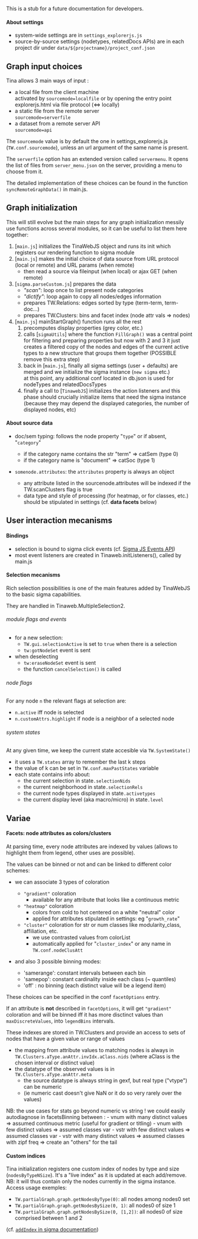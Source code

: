 This is a stub for a future documentation for developers.

#### About settings
  - system-wide settings are in `settings_explorerjs.js`
  - source-by-source settings (nodetypes, relatedDocs APIs) are in each project dir under `data/${projectname}/project_conf.json`

## Graph input choices

Tina allows 3 main ways of input :
  - a local file from the client machine  
      activated by `sourcemode=localfile` or by opening the entry point explorerjs.html via file protocol (<=> locally)  
  - a static file from the remote server  
    `sourcemode=serverfile`
  - a dataset from a remote server API  
    `sourcemode=api`

The `sourcemode` value is by default the one in settings_explorerjs.js (`TW.conf.sourcemode`), unless an url argument of the same name is present.

The `serverfile` option has an extended version called `servermenu`. It opens the list of files from `server_menu.json` on the server, providing a menu to choose from it.

The detailed implementation of these choices can be found in the function `syncRemoteGraphData()` in main.js.

## Graph initialization

This will still evolve but the main steps for any graph initialization messily use functions across several modules, so it can be useful to list them here together:

 1. [`main.js`] initializes the TinaWebJS object and runs its init which registers our rendering function to sigma module
 2. [`main.js`] makes the initial choice of data source from URL protocol (local or remote) and URL params (when remote)
     - then read a source via fileinput (when local) or ajax GET (when remote)
 3. [`sigma.parseCustom.js`] prepares the data
     - *"scan"*: loop once to list present node categories
     - *"dictify"*: loop again to copy all nodes/edges information
     - prepares TW.Relations: edges sorted by type (term-term, term-doc...)
     - prepares TW.Clusters: bins and facet index (node attr vals => nodes)
 4. [`main.js`] mainStartGraph() function runs all the rest
    1. precomputes display properties (grey color, etc.)
    2. calls [`sigmaUtils`] where the function `FillGraph()` was a central point for filtering and preparing properties but now with 2 and 3 it just creates a filtered copy of the nodes and edges of the current active types to a new structure that groups them together (POSSIBLE remove this extra step)
    3. back in [`main.js`], finally all sigma settings (user + defaults) are merged and we initialize the sigma instance (`new sigma` etc.)  
       at this point, any additional conf located in db.json is used for nodeTypes and relatedDocsTypes
    4. finally a call to [`TinawebJS`] initializes the action listeners and this phase should crucially initialize items that need the sigma instance (because they may depend the displayed categories, the number of displayed nodes, etc)


#### About source data
 - doc/sem typing: follows the node property "`type`" or if absent, "`category`"
   - if the category name contains the str "term"  => catSem (type 0)
   - if the category name is "document"  => catSoc (type 1)

 - `somenode.attributes`: the `attributes` property is always an object
   - any attribute listed in the sourcenode.attributes will be indexed if the TW.scanClusters flag is true
   - data type and style of processing (for heatmap, or for classes, etc.) should be stipulated in settings (cf. **data facets** below)


## User interaction mecanisms

#### Bindings
  - selection is bound to sigma click events (cf. [Sigma JS Events API](https://github.com/jacomyal/sigma.js/wiki/Events-API))
  - most event listeners are created in Tinaweb.initListeners(), called by main.js


#### Selection mecanisms
Rich selection possibilities is one of the main features added by TinaWebJS to the basic sigma capabilities.

They are handled in Tinaweb.MultipleSelection2.

###### module flags and events
  - for a new selection:
    - `TW.gui.selectionActive` is set to `true` when there is a selection
    - `tw:gotNodeSet` event is sent
  - when deselecting
    - `tw:eraseNodeSet` event is sent
    - the function `cancelSelection()` is called

###### node flags
For any node `n` the relevant flags at selection are:
  - `n.active` iff node is selected
  - `n.customAttrs.highlight` if  node is a neighbor of a selected node

###### system states
At any given time, we keep the current state accesible via `TW.SystemState()`
  - it uses a `TW.states` array to remember the last k steps
  - the value of k can be set in `TW.conf.maxPastStates` variable
  - each state contains info about:
    - the current selection in state`.selectionNids`
    - the current neighborhood in state`.selectionRels`
    - the current node types displayed in state`.activetypes`
    - the current display level (aka macro/micro) in state`.level`

## Variae

#### Facets: node attributes as colors/clusters

At parsing time, every node attributes are indexed by values (allows to highlight them from legend, other uses are possible).

The values can be binned or not and can be linked to different color schemes:
 - we can associate 3 types of coloration
   - `"gradient"` coloration
     - available for any attribute that looks like a continuous metric
   - `"heatmap"` coloration
     - colors from cold to hot centered on a white "neutral" color
     - applied for attributes stipulated in settings: eg "`growth_rate`"
   - `"cluster"` coloration for str or num classes like modularity_class, affiliation, etc.
     - we use contrasted values from colorList
     - automatically applied for "`cluster_index`" or any name in `TW.conf.nodeClusAtt`

 - and also 3 possible binning modes:
   - 'samerange':  constant intervals between each bin
   - 'samepop':    constant cardinality inside each class (~ quantiles)
   - 'off'  :       no binning (each distinct value will be a legend item)

These choices can be specified in the conf `facetOptions` entry.

If an attribute is **not** described in `facetOptions`, it will get `"gradient"` coloration and will be binned iff it has more disctinct values than `maxDiscreteValues`, into `legendBins` intervals.

These indexes are stored in TW.Clusters and provide an access to sets of nodes that have a given value or range of values
  - the mapping from attribute values to matching nodes is always in `TW.Clusters.aType.anAttr.invIdx.aClass.nids`
    (where aClass is the chosen interval or distinct value)
  - the datatype of the observed values is in `TW.Clusters.aType.anAttr.meta`
    - the source datatype is always string in gexf, but real type ("vtype") can be numeric
    - (ie numeric cast doesn't give NaN or it do so very rarely over the values)

NB: the use cases for stats go beyond numeric vs string ! we could easily autodiagnose in facetsBinning between :
    - vnum with many distinct values => assumed continuous metric (useful for gradient or titling)
    - vnum with few  distinct values => assumed classes var
    - vstr with few  distinct values => assumed classes var
    - vstr with many distinct values => assumed classes with zipf freq => create an "others" for the tail


#### Custom indices
Tina initialization registers one custom index of nodes by type and size (`nodesByTypeNSize`). It's a "live index" as it is updated at each add/remove.
  NB: it will thus contain only the nodes currently in the sigma instance.
Access usage exemples:
  - `TW.partialGraph.graph.getNodesByType(0)`: all nodes among nodes0 set
  - `TW.partialGraph.graph.getNodesBySize(0, 1)`:  all nodes0 of size 1
  - `TW.partialGraph.graph.getNodesBySize(0, [1,2])`: all nodes0 of size comprised between 1 and 2

(cf. [`addIndex` in sigma documentation](https://github.com/jacomyal/sigma.js/wiki/Graph-API#static-methods))
